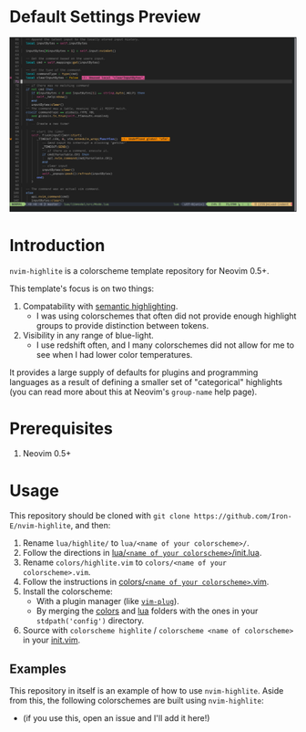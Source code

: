 # Default Settings Preview

![lua preview](./media/preview.png "Lua Preview")

# Introduction

`nvim-highlite` is a colorscheme template repository for Neovim 0.5+.

This template's focus is on two things:

1. Compatability with [semantic highlighting](https://medium.com/@evnbr/coding-in-color-3a6db2743a1e).
	* I was using colorschemes that often did not provide enough highlight groups to provide distinction between tokens.
2. Visibility in any range of blue-light.
	* I use redshift often, and I many colorschemes did not allow for me to see when I had lower color temperatures.

It provides a large supply of defaults for plugins and programming languages as a result of defining a smaller set of "categorical" highlights (you can read more about this at Neovim's `group-name` help page).

# Prerequisites

1. Neovim 0.5+

# Usage

This repository should be cloned with `git clone https://github.com/Iron-E/nvim-highlite`, and then:

1. Rename `lua/highlite/` to `lua/<name of your colorscheme>/`.
2. Follow the directions in [lua/`<name of your colorscheme>`/init.lua](lua/highlite/init.lua).
3. Rename `colors/highlite.vim` to `colors/<name of your colorscheme>.vim`.
4. Follow the instructions in [colors/`<name of your colorscheme>`.vim](colors/highlite.vim).
5. Install the colorscheme:
	* With a plugin manager (like [`vim-plug`](https://github.com/junegunn/vim-plug)).
	* By merging the [colors](colors) and [lua](lua) folders with the ones in your `stdpath('config')` directory.
6. Source with `colorscheme highlite` / `colorscheme <name of colorscheme>` in your [init.vim]($HOME/.config/init.vim).

## Examples

This repository in itself is an example of how to use `nvim-highlite`. Aside from this, the following colorschemes are built using `nvim-highlite`:

* (if you use this, open an issue and I'll add it here!)

